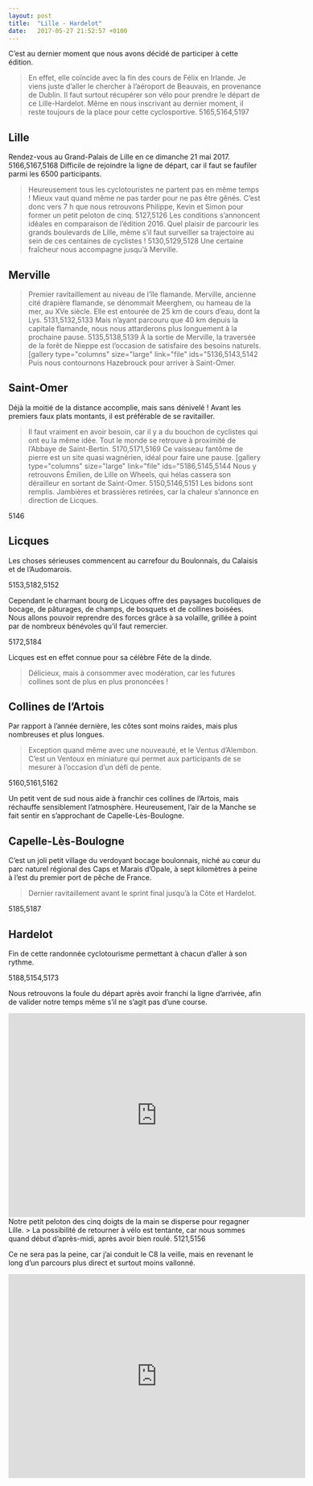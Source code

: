 ```yaml
---
layout: post
title:  "Lille - Hardelot"
date:   2017-05-27 21:52:57 +0100
---
```

C’est au dernier moment que nous avons décidé de participer à cette édition.
> En effet, elle coïncide avec la fin des cours de Félix en Irlande.
Je viens juste d’aller le chercher à l’aéroport de Beauvais, en provenance de Dublin.
Il faut surtout récupérer son vélo pour prendre le départ de ce Lille-Hardelot.
Même en nous inscrivant au dernier moment, il reste toujours de la place pour cette cyclosportive.
5165,5164,5197
## Lille
Rendez-vous au Grand-Palais de Lille en ce dimanche 21 mai 2017.
5166,5167,5168
Difficile de rejoindre la ligne de départ, car il faut se faufiler parmi les 6500 participants.
> Heureusement tous les cyclotouristes ne partent pas en même temps !
Mieux vaut quand même ne pas tarder pour ne pas être gênés.
C’est donc vers 7 h que nous retrouvons Philippe, Kevin et Simon pour former un petit peloton de cinq.
5127,5126
Les conditions s’annoncent idéales en comparaison de l’édition 2016.
Quel plaisir de parcourir les grands boulevards de Lille, même s’il faut surveiller sa trajectoire au sein de ces centaines de cyclistes !
5130,5129,5128
Une certaine fraîcheur nous accompagne jusqu’à Merville.

## Merville
> Premier ravitaillement au niveau de l’île flamande.
Merville, ancienne cité drapière flamande, se dénommait Meerghem, ou hameau de la mer, au XVe siècle.
Elle est entourée de 25 km de cours d’eau, dont la Lys.
5131,5132,5133
Mais n’ayant parcouru que 40 km depuis la capitale flamande, nous nous attarderons plus longuement à la prochaine pause.
5135,5138,5139
À la sortie de Merville, la traversée de la forêt de Nieppe est l’occasion de satisfaire des besoins naturels.
[gallery type="columns" size="large" link="file" ids="5136,5143,5142
Puis nous contournons Hazebrouck pour arriver à Saint-Omer.

## Saint-Omer
Déjà la moitié de la distance accomplie, mais sans dénivelé !
Avant les premiers faux plats montants, il est préférable de se ravitailler.
> Il faut vraiment en avoir besoin, car il y a du bouchon de cyclistes qui ont eu la même idée.
Tout le monde se retrouve à proximité de l’Abbaye de Saint-Bertin.
5170,5171,5169
Ce vaisseau fantôme de pierre est un site quasi wagnérien, idéal pour faire une pause.
[gallery type="columns" size="large" link="file" ids="5186,5145,5144
Nous y retrouvons Émilien, de Lille on Wheels, qui hélas cassera son dérailleur en sortant de Saint-Omer.
5150,5146,5151
Les bidons sont remplis. Jambières et brassières retirées, car la chaleur s’annonce en direction de Licques.


5146
## Licques
Les choses sérieuses commencent au carrefour du Boulonnais, du Calaisis et de l’Audomarois.

5153,5182,5152

Cependant le charmant bourg de Licques offre des paysages bucoliques de bocage, de pâturages, de champs, de bosquets et de collines boisées.
Nous allons pouvoir reprendre des forces grâce à sa volaille, grillée à point par de nombreux bénévoles qu’il faut remercier.

5172,5184

Licques est en effet connue pour sa célèbre Fête de la dinde.
> Délicieux, mais à consommer avec modération, car les futures collines sont de plus en plus prononcées !

## Collines de l’Artois
Par rapport à l’année dernière, les côtes sont moins raides, mais plus nombreuses et plus longues.
> Exception quand même avec une nouveauté, et le Ventus d’Alembon.
C’est un Ventoux en miniature qui permet aux participants de se mesurer à l’occasion d’un défi de pente.

5160,5161,5162

Un petit vent de sud nous aide à franchir ces collines de l’Artois, mais réchauffe sensiblement l’atmosphère.
Heureusement, l’air de la Manche se fait sentir en s’approchant de Capelle-Lès-Boulogne.
## Capelle-Lès-Boulogne
C’est un joli petit village du verdoyant bocage boulonnais, niché au cœur du parc naturel régional des Caps et Marais d’Opale, à sept kilomètres à peine à l’est du premier port de pêche de France.
> Dernier ravitaillement avant le sprint final jusqu’à la Côte et Hardelot.

5185,5187
## Hardelot
Fin de cette randonnée cyclotourisme permettant à chacun d’aller à son rythme.

5188,5154,5173

Nous retrouvons la foule du départ après avoir franchi la ligne d’arrivée, afin de valider notre temps même s’il ne s’agit pas d’une course.

<center><iframe src="https://www.strava.com/activities/999334583/embed/edb7fe2c1251d3014c4e3a814fee0edf5118790e" width="590" height="405" frameborder="0" scrolling="no" data-mce-fragment="1"></iframe></center>Notre petit peloton des cinq doigts de la main se disperse pour regagner Lille.
> La possibilité de retourner à vélo est tentante, car nous sommes quand début d’après-midi, après avoir bien roulé.
5121,5156

Ce ne sera pas la peine, car j’ai conduit le C8 la veille, mais en revenant le long d’un parcours plus direct et surtout moins vallonné.

<center><iframe src="https://www.strava.com/activities/997115147/embed/96c05e0726d0db06aef405ea00b2c66ea258c6a9" width="590" height="405" frameborder="0" scrolling="no" data-mce-fragment="1"></iframe></center>